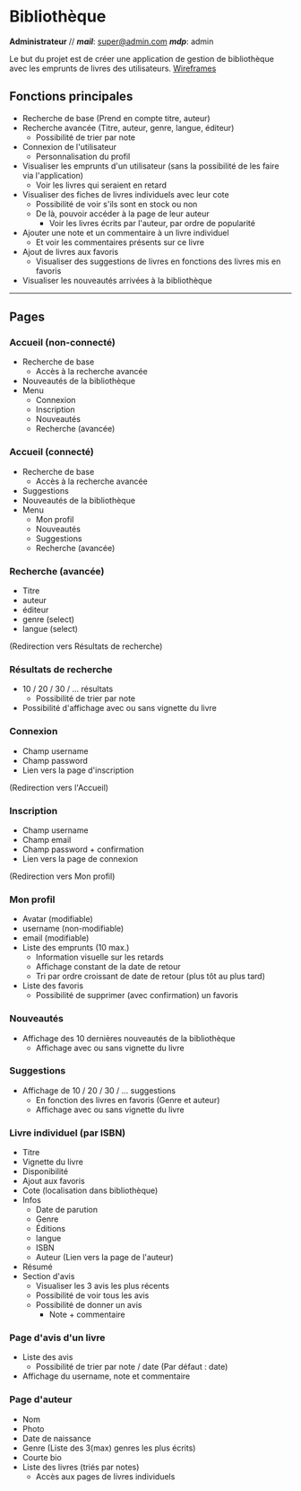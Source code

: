# Bibliothèque
**Administrateur** //  __*mail*__: super@admin.com __*mdp*__: admin


Le but du projet est de créer une application de gestion de bibliothèque avec les emprunts de livres des utilisateurs.
[Wireframes](https://invis.io/E9BIL0B7K )


## Fonctions principales
* Recherche de base (Prend en compte titre, auteur)
* Recherche avancée (Titre, auteur, genre, langue, éditeur)
    * Possibilité de trier par note
* Connexion de l'utilisateur
    * Personnalisation du profil
* Visualiser les emprunts d'un utilisateur (sans la possibilité de les faire via l'application)
    * Voir les livres qui seraient en retard
* Visualiser des fiches de livres individuels avec leur cote
    * Possibilité de voir s'ils sont en stock ou non
    * De là, pouvoir accéder à la page de leur auteur
        * Voir les livres écrits par l'auteur, par ordre de popularité
* Ajouter une note et un commentaire à un livre individuel
    * Et voir les commentaires présents sur ce livre
* Ajout de livres aux favoris
    * Visualiser des suggestions de livres en fonctions des livres mis en favoris
* Visualiser les nouveautés arrivées à la bibliothèque

---

## Pages

### Accueil (non-connecté)
* Recherche de base
    * Accès à la recherche avancée
* Nouveautés de la bibliothèque
* Menu
    * Connexion
    * Inscription
    * Nouveautés
    * Recherche (avancée)

### Accueil (connecté)
* Recherche de base
    * Accès à la recherche avancée
* Suggestions
* Nouveautés de la bibliothèque
* Menu
    * Mon profil
    * Nouveautés
    * Suggestions
    * Recherche (avancée)

### Recherche (avancée)
* Titre
* auteur
* éditeur
* genre (select)
* langue (select)

(Redirection vers Résultats de recherche)

### Résultats de recherche
* 10 / 20 / 30 / ...  résultats
    * Possibilité de trier par note
* Possibilité d'affichage avec ou sans vignette du livre

### Connexion
* Champ username
* Champ password
* Lien vers la page d'inscription

(Redirection vers l'Accueil)

### Inscription
* Champ username
* Champ email
* Champ password + confirmation
* Lien vers la page de connexion

(Redirection vers Mon profil)

### Mon profil
* Avatar (modifiable)
* username (non-modifiable)
* email (modifiable)
* Liste des emprunts (10 max.)
    * Information visuelle sur les retards
    * Affichage constant de la date de retour
    * Tri par ordre croissant de date de retour (plus tôt au plus tard)
* Liste des favoris
    * Possibilité de supprimer (avec confirmation) un favoris

### Nouveautés
* Affichage des 10 dernières nouveautés de la bibliothèque
    * Affichage avec ou sans vignette du livre

### Suggestions
* Affichage de 10 / 20 / 30 / ... suggestions
    * En fonction des livres en favoris (Genre et auteur)
    * Affichage avec ou sans vignette du livre

### Livre individuel (par ISBN)
* Titre
* Vignette du livre
* Disponibilité
* Ajout aux favoris
* Cote (localisation dans bibliothèque)
* Infos
    * Date de parution
    * Genre
    * Éditions
    * langue
    * ISBN
    * Auteur (Lien vers la page de l'auteur)
* Résumé
* Section d'avis
    * Visualiser les 3 avis les plus récents
    * Possibilité de voir tous les avis
    * Possibilité de donner un avis
        * Note + commentaire

### Page d'avis d'un livre
* Liste des avis
    * Possibilité de trier par note / date (Par défaut : date)
* Affichage du username, note et commentaire

### Page d'auteur
* Nom
* Photo
* Date de naissance
* Genre (Liste des 3(max) genres les plus écrits)
* Courte bio
* Liste des livres (triés par notes)
    * Accès aux pages de livres individuels
